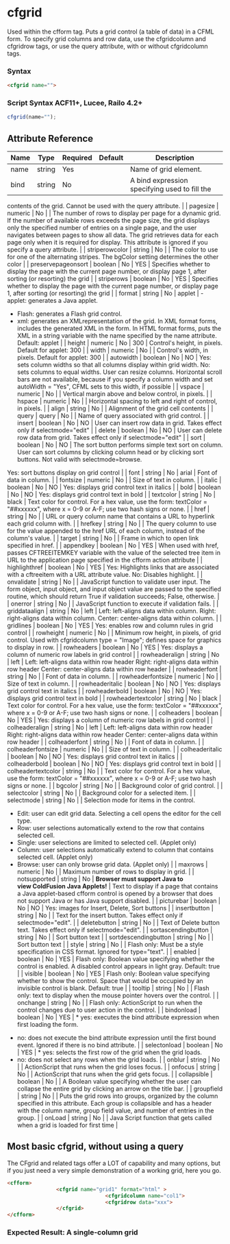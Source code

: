 # cfgrid

Used within the cfform tag. Puts a grid control (a table of
 data) in a CFML form. To specify grid columns and row
 data, use the cfgridcolumn and cfgridrow tags, or use the
 query attribute, with or without cfgridcolumn tags.

### Syntax

```html
<cfgrid name="">
```

### Script Syntax ACF11+, Lucee, Railo 4.2+

```javascript
cfgrid(name="");
```

## Attribute Reference

| Name | Type | Required | Default | Description |
| --- | --- | --- | --- | --- |
| name | string | Yes |  | Name of grid element. |
| bind | string | No |  | A bind expression specifying used to fill the 
 contents of the grid. Cannot be used with the 
 query attribute. |
| pagesize | numeric | No |  | The number of rows to display per page for a 
 dynamic grid. If the number of available rows 
 exceeds the page size, the grid displays only 
 the specified number of entries on a single 
 page, and the user navigates between pages 
 to show all data. The grid retrieves data for 
 each page only when it is required for display. 
 This attribute is ignored if you specify a query 
 attribute. |
| striperowcolor | string | No |  | The color to use for one of the alternating 
 stripes. The bgColor setting determines the 
 other color |
| preservepageonsort | boolean | No | YES | Specifies whether to display the page with 
 the current page number, or display page 1, 
 after sorting (or resorting) the grid |
| striperows | boolean | No | YES | Specifies whether to display the page with 
 the current page number, or display page 1, 
 after sorting (or resorting) the grid |
| format | string | No | applet | - applet: generates a Java applet.
 - Flash: generates a Flash grid control.
 - xml: generates an XMLrepresentation of the grid.
 In XML format forms, includes the generated XML in the form.
 In HTML format forms, puts the XML in a string variable
 with the name specified by the name attribute.
 Default: applet |
| height | numeric | No | 300 | Control's height, in pixels.
 Default for applet: 300 |
| width | numeric | No |  | Control's width, in pixels.
 Default for applet: 300 |
| autowidth | boolean | No | NO | Yes: sets column widths so that all columns display within
 grid width.
 No: sets columns to equal widths. User can resize columns.
 Horizontal scroll bars are not available, because if
 you specify a column width and set autoWidth = "Yes",
 CFML sets to this width, if possible |
| vspace | numeric | No |  | Vertical margin above and below control, in pixels. |
| hspace | numeric | No |  | Horizontal spacing to left and right of control, in pixels. |
| align | string | No |  | Alignment of the grid cell contents |
| query | query | No |  | Name of query associated with grid control. |
| insert | boolean | No | NO | User can insert row data in grid.
 Takes effect only if selectmode="edit" |
| delete | boolean | No | NO | User can delete row data from grid.
 Takes effect only if selectmode="edit" |
| sort | boolean | No | NO | The sort button performs simple text sort on column. User
 can sort columns by clicking column head or by clicking
 sort buttons. Not valid with selectmode=browse.

 Yes: sort buttons display on grid control |
| font | string | No | arial | Font of data in column. |
| fontsize | numeric | No |  | Size of text in column. |
| italic | boolean | No | NO | Yes: displays grid control text in italics |
| bold | boolean | No | NO | Yes: displays grid control text in bold |
| textcolor | string | No | black | Text color for control. For a hex value, use the form:
 textColor = "##xxxxxx", where x = 0-9 or A-F; use two hash
 signs or none. |
| href | string | No |  | URL or query column name that contains a URL to hyperlink
 each grid column with. |
| hrefkey | string | No |  | The query column to use for the value appended to the href
 URL of each column, instead of the column's value. |
| target | string | No |  | Frame in which to open link specified in href. |
| appendkey | boolean | No | YES | When used with href, passes CFTREEITEMKEY variable
 with the value of the selected tree item in URL to the
 application page specified in the cfform action
 attribute |
| highlighthref | boolean | No | YES | Yes: Highlights links that are associated with a cftreeitem
 with a URL attribute value.
 No: Disables highlight. |
| onvalidate | string | No |  | JavaScript function to validate user input. The form object,
 input object, and input object value are passed to the
 specified routine, which should return True if validation
 succeeds; False, otherwise. |
| onerror | string | No |  | JavaScript function to execute if validation fails. |
| griddataalign | string | No | left | Left: left-aligns data within column.
 Right: right-aligns data within column.
 Center: center-aligns data within column. |
| gridlines | boolean | No | YES | Yes: enables row and column rules in grid control |
| rowheight | numeric | No |  | Minimum row height, in pixels, of grid control. Used with
 cfgridcolumn type = "Image"; defines space for graphics to
 display in row. |
| rowheaders | boolean | No | YES | Yes: displays a column of numeric row labels in grid
 control |
| rowheaderalign | string | No | left | Left: left-aligns data within row header
 Right: right-aligns data within row header
 Center: center-aligns data within row header |
| rowheaderfont | string | No |  | Font of data in column. |
| rowheaderfontsize | numeric | No |  | Size of text in column. |
| rowheaderitalic | boolean | No | NO | Yes: displays grid control text in italics |
| rowheaderbold | boolean | No | NO | Yes: displays grid control text in bold |
| rowheadertextcolor | string | No | black | Text color for control. For a hex value, use the form:
 textColor = "##xxxxxx", where x = 0-9 or A-F; use two hash
 signs or none. |
| colheaders | boolean | No | YES | Yes: displays a column of numeric row labels in grid
 control |
| colheaderalign | string | No | left | Left: left-aligns data within row header
 Right: right-aligns data within row header
 Center: center-aligns data within row header |
| colheaderfont | string | No |  | Font of data in column. |
| colheaderfontsize | numeric | No |  | Size of text in column. |
| colheaderitalic | boolean | No | NO | Yes: displays grid control text in italics |
| colheaderbold | boolean | No | NO | Yes: displays grid control text in bold |
| colheadertextcolor | string | No |  | Text color for control. For a hex value, use the form:
 textColor = "##xxxxxx", where x = 0-9 or A-F; use two hash
 signs or none. |
| bgcolor | string | No |  | Background color of grid control. |
| selectcolor | string | No |  | Background color for a selected item. |
| selectmode | string | No |  | Selection mode for items in the control.
 - Edit: user can edit grid data. Selecting a cell opens
 the editor for the cell type.
 - Row: user selections automatically extend to the row
 that contains selected cell.
 - Single: user selections are limited to selected cell.
 (Applet only)
 - Column: user selections automatically extend
 to column that contains selected cell. (Applet only)
 - Browse: user can only browse grid data. (Applet only) |
| maxrows | numeric | No |  | Maximum number of rows to display in grid. |
| notsupported | string | No | <b>Browser must support Java to <br>view ColdFusion Java Applets!</b> | Text to display if a page that contains a Java applet-based
 cfform control is opened by a browser that does not
 support Java or has Java support disabled. |
| picturebar | boolean | No | NO | Yes: images for Insert, Delete, Sort buttons |
| insertbutton | string | No |  | Text for the insert button. Takes effect only if
 selectmode="edit". |
| deletebutton | string | No |  | Text of Delete button text. Takes effect only if
 selectmode="edit". |
| sortascendingbutton | string | No |  | Sort button text |
| sortdescendingbutton | string | No |  | Sort button text |
| style | string | No |  | Flash only: Must be a style specification in CSS format.
 Ignored for type="text". |
| enabled | boolean | No | YES | Flash only: Boolean value specifying
 whether the control is enabled. A disabled
 control appears in light gray.
 Default: true |
| visible | boolean | No | YES | Flash only: Boolean value specifying
 whether to show the control. Space that would
 be occupied by an invisible control is blank.
 Default: true |
| tooltip | string | No |  | Flash only: text to display when the
 mouse pointer hovers over the control. |
| onchange | string | No |  | Flash only: ActionScript to run when the control changes
 due to user action in the control. |
| bindonload | boolean | No | YES | * yes: executes the bind attribute expression when first loading the form.
 * no: does not execute the bind attribute expression until the first bound event.
Ignored if there is no bind attribute. |
| selectonload | boolean | No | YES | * yes: selects the first row of the grid when the grid loads.
 * no: does not select any rows when the grid loads. |
| onblur | string | No |  | ActionScript that runs when the grid loses focus. |
| onfocus | string | No |  | ActionScript that runs when the grid gets focus. |
| collapsible | boolean | No |  | A Boolean value specifying whether the user can collapse the entire grid by clicking an arrow on the title bar. |
| groupfield | string | No |  | Puts the grid rows into groups, organized by the column specified in this attribute. Each group is collapsible and has a header with the column name, group field value, and number of entries in the group. |
| onLoad | string | No |  | Java Script function that gets called when a grid is loaded for first time |

## Most basic cfgrid, without using a query

The CFgrid and related tags offer a LOT of capability and many options, but if you just need a very simple demonstration of a working grid, here you go.

```html
<cfform>
                <cfgrid name="grid1" format="html" >
                                <cfgridcolumn name="col1">
                                <cfgridrow data="xxx">
                </cfgrid>
</cfform>
```

### Expected Result: A single-column grid
